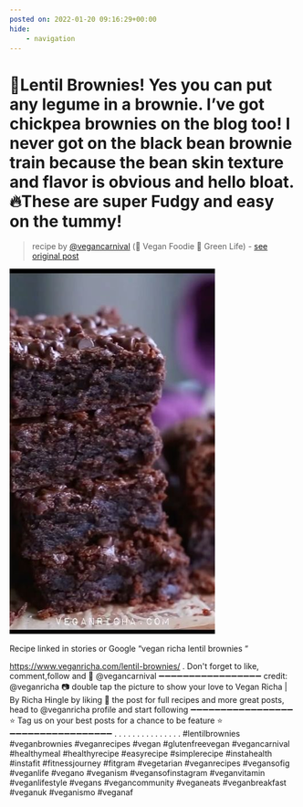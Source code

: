 ```yaml
---
posted on: 2022-01-20 09:16:29+00:00
hide:
    - navigation
---
```


# 🍫Lentil Brownies! Yes you can put any legume in a brownie. I’ve got chickpea brownies on the blog too! I never got on the black bean brownie train because the bean skin texture and flavor is obvious and hello bloat. 🔥These are super Fudgy and easy on the tummy! 

> recipe by [@vegancarnival](https://www.instagram.com/vegancarnival/) 
(🍅 Vegan Foodie 💚 Green Life) - [see original post](https://instagram.com/p/CY8kE2yJmXj)

![](../img/vegancarnival_20-01-2022_0901.png)


Recipe linked in stories or Google “vegan richa lentil brownies “

https://www.veganricha.com/lentil-brownies/
.
Don't forget to like, comment,follow and 🔔 @vegancarnival
➖➖➖➖➖➖➖➖➖➖➖➖➖➖➖➖➖
credit: @veganricha 📷
double tap the picture to show your love to Vegan Richa | By Richa Hingle by liking 💖 the post
for full recipes and more great posts, head to @veganricha profile and start following
➖➖➖➖➖➖➖➖➖➖➖➖➖➖➖➖➖
⭐ Tag us on your best posts for a chance to be feature ⭐
➖➖➖➖➖➖➖➖➖➖➖➖➖➖➖➖➖
.
.
.
.
.
.
.
.
.
.
.
.
.
.
.
\#lentilbrownies \#veganbrownies \#veganrecipes \#vegan \#glutenfreevegan \#vegancarnival \#healthymeal \#healthyrecipe \#easyrecipe \#simplerecipe \#instahealth \#instafit \#fitnessjourney \#fitgram \#vegetarian \#veganrecipes \#vegansofig \#veganlife \#vegano \#veganism \#vegansofinstagram \#veganvitamin \#veganlifestyle \#vegans \#vegancommunity \#veganeats \#veganbreakfast \#veganuk \#veganismo \#veganaf 